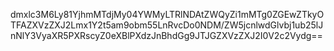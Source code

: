 dmxlc3M6Ly81YjhmMTdjMy04YWMyLTRlNDAtZWQyZi1mMTg0ZGEwZTkyOTFAZXVzZXJ2Lmx1Y2t5am9obm55LnRvcDo0NDM/ZW5jcnlwdGlvbj1ub25lJnNlY3VyaXR5PXRscyZ0eXBlPXdzJnBhdGg9JTJGZXVzZXJ2I0V2c2Vydg==
